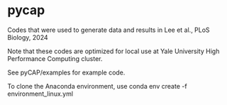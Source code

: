 # pycap

Codes that were used to generate data and results in Lee et al., PLoS Biology, 2024

Note that these codes are optimized for local use at Yale University High Performance Computing cluster. 

See pyCAP/examples for example code.

To clone the Anaconda environment, use 
conda env create -f environment_linux.yml
